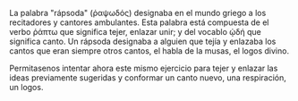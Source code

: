 


La palabra "rápsoda" (ῥαψωδός) designaba en el mundo griego a los recitadores y cantores ambulantes. Esta palabra está compuesta de el verbo ῥάπτω que significa tejer, enlazar unir; y del vocablo ᾠδή que significa canto. Un rápsoda designaba a alguien que tejía y enlazaba los cantos que eran siempre otros cantos, el habla de la musas, el logos divino.

Permitasenos intentar ahora este mismo ejercicio para tejer y enlazar las ideas previamente sugeridas y conformar un canto nuevo, una respiración, un logos.

